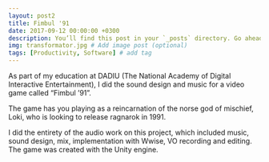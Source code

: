 ```yaml
---
layout: post2
title: Fimbul '91
date: 2017-09-12 00:00:00 +0300
description: You’ll find this post in your `_posts` directory. Go ahead and edit it and re-build the site to see your changes. # Add post description (optional)
img: transformator.jpg # Add image post (optional)
tags: [Productivity, Software] # add tag
---
```


As part of my education at DADIU (The National Academy of Digital Interactive Entertainment), I did the sound design and music for a video game called “Fimbul ’91”. 

The game has you playing as a reincarnation of the norse god of mischief, Loki, who is looking to release ragnarok in 1991.

I did the entirety of the audio work on this project, which included music, sound design, mix, implementation with Wwise, VO recording and editing. The game was created with the Unity engine.
